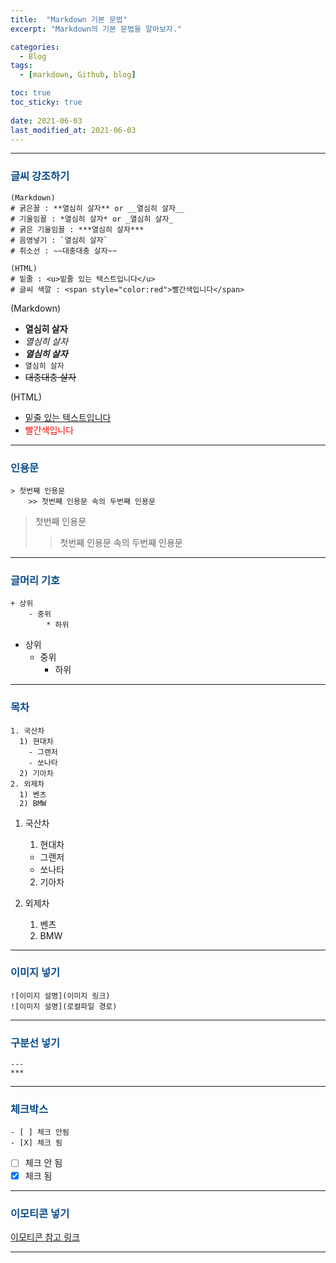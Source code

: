 ```yaml
---
title:  "Markdown 기본 문법"
excerpt: "Markdown의 기본 문법을 알아보자."

categories:
  - Blog
tags:
  - [markdown, Github, blog]

toc: true
toc_sticky: true
 
date: 2021-06-03
last_modified_at: 2021-06-03
---
```


---

### <span style="color:#084B8A">글씨 강조하기</span>
    (Markdown)
    # 굵은꼴 : **열심히 살자** or __열심히 살자__  
    # 기울임꼴 : *열심히 살자* or _열심히 살자_
    # 굵은 기울임꼴 : ***열심히 살자***
    # 음영넣기 : `열심히 살자`
    # 취소선 : ~~대충대충 살자~~
    
    (HTML)
    # 밑줄 : <u>밑줄 있는 텍스트입니다</u>
    # 글씨 색깔 : <span style="color:red">빨간색입니다</span>

(Markdown)  
* **열심히 살자**
* *열심히 살자* 
* ***열심히 살자*** 
* `열심히 살자`  
* ~~대충대충 살자~~  

(HTML)
* <u>밑줄 있는 텍스트입니다</u>
* <span style="color:red">빨간색입니다</span>

---

### <span style="color:#084B8A">인용문</span>
    > 첫번째 인용문
        >> 첫번째 인용문 속의 두번째 인용문

> 첫번째 인용문
  >> 첫번째 인용문 속의 두번째 인용문

---

### <span style="color:#084B8A">글머리 기호</span>
    + 상위
        - 중위
            * 하위

+ 상위  
    - 중위  
        * 하위  

---

### <span style="color:#084B8A">목차</span>
    1. 국산차
      1) 현대차
        - 그랜저
        - 쏘나타
      2) 기아차
    2. 외제차
      1) 벤츠
      2) BMW

1. 국산차  
    1) 현대차  
    - 그랜저  
    - 쏘나타  
    2) 기아차  
    
2. 외제차  
    1) 벤츠  
    2) BMW  

---

### <span style="color:#084B8A">이미지 넣기</span>
    ![이미지 설명](이미지 링크)  
    ![이미지 설명](로컬파일 경로)

---

### <span style="color:#084B8A">구분선 넣기</span>
    ---
    ***

---

### <span style="color:#084B8A">체크박스</span>
    - [ ] 체크 안됨
    - [X] 체크 됨

- [ ] 체크 안 됨  
- [X] 체크 됨

---

### <span style="color:#084B8A">이모티콘 넣기</span>
[이모티콘 참고 링크](https://kr.piliapp.com/twitter-symbols/)

---